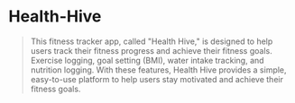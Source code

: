 # Health-Hive
>This fitness tracker app, called "Health Hive," is designed to help users track their fitness progress and achieve their fitness goals. Exercise logging, goal setting (BMI), water intake tracking, and nutrition logging. With these features, Health Hive provides a simple, easy-to-use platform to help users stay motivated and achieve their fitness goals.
